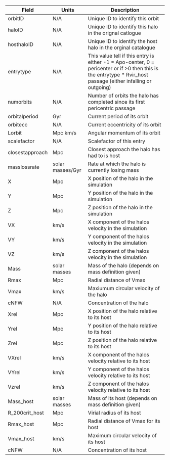| Field  | Units  | Description |  
|---|---|---|
| orbitID  | N/A | Unique ID to identify this orbit |
| haloID  | N/A | Unique ID to identify this halo in the orignal catlogue |
| hosthaloID  | N/A | Unique ID to identify the host halo in the orginal catalogue |
| entrytype  | N/A | This value tell if this entry is either -1 = Apo-center, 0 = pericenter or if >0 then this is the entrytype * Rvir_host passage (either infalling or outgoing)  |
| numorbits  | N/A | Number of orbits the halo has completed since its first pericentric passage |
| orbitalperiod  | Gyr | Current period of its orbit |
| orbitecc  | N/A | Current eccentricity of its orbit |
| Lorbit  | Mpc km/s | Angular momentum of its orbit |
| scalefactor  | N/A | Scalefactor of this entry |
| closestapproach  | Mpc | Closest approach the halo has had to is host |
| masslossrate  | solar masses/Gyr | Rate at which the halo is currently losing mass |
| X  | Mpc | X position of the halo in the simulation |
| Y  | Mpc | Y position of the halo in the simulation |
| Z  | Mpc | Z position of the halo in the simulation |
| VX  | km/s | X component of the halos velocity in the simulation |
| VY  | km/s | Y component of the halos velocity in the simulation |
| VZ  | km/s | Z component of the halos velocity in the simulation |
| Mass  | solar masses | Mass of the halo (depends on mass definition given) |
| Rmax  | Mpc | Radial distance of Vmax |
| Vmax  | km/s | Maxiumum circular velocity of the halo |
| cNFW | N/A  | Concentration of the halo |
| Xrel  | Mpc | X position of the halo relative to its host |
| Yrel  | Mpc | Y position of the halo relative to its host |
| Zrel  | Mpc | Z position of the halo relative to its host |
| VXrel  | km/s | X component of the halos velocity relative to its host |
| VYrel  | km/s | Y component of the halos velocity relative to its host |
| Vzrel  | km/s | Z component of the halos velocity relative to its host |
| Mass_host  | solar masses | Mass of its host (depends on mass definition given) |
| R\_200crit_host  | Mpc | Virial radius of its host |
| Rmax_host  | Mpc | Radial distance of Vmax for its host |
| Vmax_host  | km/s | Maximum circular velocity of its host
| cNFW | N/A  | Concentration of its host |

